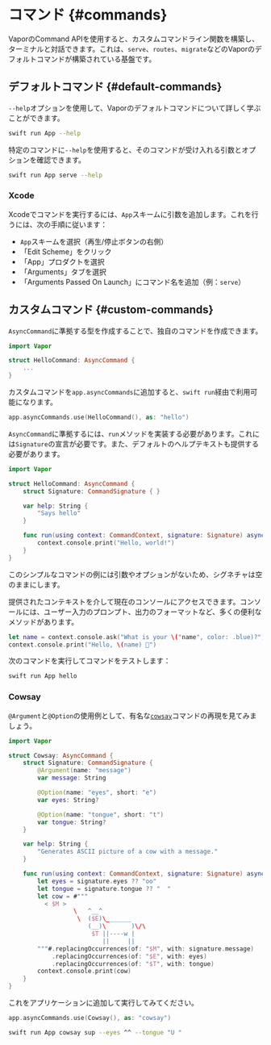 # コマンド {#commands}

VaporのCommand APIを使用すると、カスタムコマンドライン関数を構築し、ターミナルと対話できます。これは、`serve`、`routes`、`migrate`などのVaporのデフォルトコマンドが構築されている基盤です。

## デフォルトコマンド {#default-commands}

`--help`オプションを使用して、Vaporのデフォルトコマンドについて詳しく学ぶことができます。

```sh
swift run App --help
```

特定のコマンドに`--help`を使用すると、そのコマンドが受け入れる引数とオプションを確認できます。

```sh
swift run App serve --help
```

### Xcode

Xcodeでコマンドを実行するには、`App`スキームに引数を追加します。これを行うには、次の手順に従います：

- `App`スキームを選択（再生/停止ボタンの右側）
- 「Edit Scheme」をクリック
- 「App」プロダクトを選択
- 「Arguments」タブを選択
- 「Arguments Passed On Launch」にコマンド名を追加（例：`serve`）

## カスタムコマンド {#custom-commands}

`AsyncCommand`に準拠する型を作成することで、独自のコマンドを作成できます。

```swift
import Vapor

struct HelloCommand: AsyncCommand {
	...
}
```

カスタムコマンドを`app.asyncCommands`に追加すると、`swift run`経由で利用可能になります。

```swift
app.asyncCommands.use(HelloCommand(), as: "hello")
```

`AsyncCommand`に準拠するには、`run`メソッドを実装する必要があります。これには`Signature`の宣言が必要です。また、デフォルトのヘルプテキストも提供する必要があります。

```swift
import Vapor

struct HelloCommand: AsyncCommand {
    struct Signature: CommandSignature { }

    var help: String {
        "Says hello"
    }

    func run(using context: CommandContext, signature: Signature) async throws {
        context.console.print("Hello, world!")
    }
}
```

このシンプルなコマンドの例には引数やオプションがないため、シグネチャは空のままにします。

提供されたコンテキストを介して現在のコンソールにアクセスできます。コンソールには、ユーザー入力のプロンプト、出力のフォーマットなど、多くの便利なメソッドがあります。

```swift
let name = context.console.ask("What is your \("name", color: .blue)?")
context.console.print("Hello, \(name) 👋")
```

次のコマンドを実行してコマンドをテストします：

```sh
swift run App hello
```

### Cowsay

`@Argument`と`@Option`の使用例として、有名な[`cowsay`](https://en.wikipedia.org/wiki/Cowsay)コマンドの再現を見てみましょう。

```swift
import Vapor

struct Cowsay: AsyncCommand {
    struct Signature: CommandSignature {
        @Argument(name: "message")
        var message: String

        @Option(name: "eyes", short: "e")
        var eyes: String?

        @Option(name: "tongue", short: "t")
        var tongue: String?
    }

    var help: String {
        "Generates ASCII picture of a cow with a message."
    }

    func run(using context: CommandContext, signature: Signature) async throws {
        let eyes = signature.eyes ?? "oo"
        let tongue = signature.tongue ?? "  "
        let cow = #"""
          < $M >
                  \   ^__^
                   \  ($E)\_______
                      (__)\       )\/\
                       $T ||----w |
                          ||     ||
        """#.replacingOccurrences(of: "$M", with: signature.message)
            .replacingOccurrences(of: "$E", with: eyes)
            .replacingOccurrences(of: "$T", with: tongue)
        context.console.print(cow)
    }
}
```

これをアプリケーションに追加して実行してみてください。

```swift
app.asyncCommands.use(Cowsay(), as: "cowsay")
```

```sh
swift run App cowsay sup --eyes ^^ --tongue "U "
```
